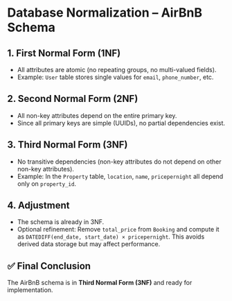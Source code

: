 # Database Normalization – AirBnB Schema

## 1. First Normal Form (1NF)
- All attributes are atomic (no repeating groups, no multi-valued fields).
- Example: `User` table stores single values for `email`, `phone_number`, etc.

## 2. Second Normal Form (2NF)
- All non-key attributes depend on the entire primary key.
- Since all primary keys are simple (UUIDs), no partial dependencies exist.

## 3. Third Normal Form (3NF)
- No transitive dependencies (non-key attributes do not depend on other non-key attributes).
- Example: In the `Property` table, `location`, `name`, `pricepernight` all depend only on `property_id`.

## 4. Adjustment
- The schema is already in 3NF.
- Optional refinement: Remove `total_price` from `Booking` and compute it as `DATEDIFF(end_date, start_date) × pricepernight`. This avoids derived data storage but may affect performance.

## ✅ Final Conclusion
The AirBnB schema is in **Third Normal Form (3NF)** and ready for implementation.
